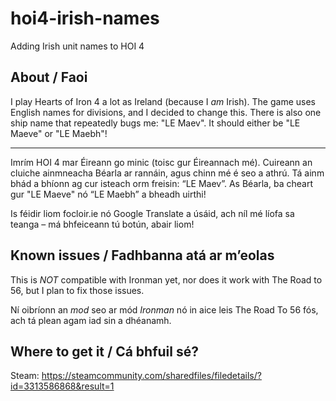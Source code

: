# hoi4-irish-names
Adding Irish unit names to HOI 4

## About / Faoi

I play Hearts of Iron 4 a lot as Ireland (because I _am_ Irish). The game uses English names for divisions, and I decided to change this. There is also one ship name that repeatedly bugs me: "LE Maev". It should either be "LE Maeve" or "LE Maebh"!

----

Imrím HOI 4 mar Éireann go minic (toisc gur Éireannach mé). Cuireann an cluiche ainmneacha Béarla ar rannáin, agus chinn mé é seo a athrú. Tá ainm bhád a bhíonn ag cur isteach orm freisin: “LE Maev”. As Béarla, ba cheart gur "LE Maeve" nó “LE Maebh” a bheadh uirthi!

Is féidir liom focloir.ie nó Google Translate a úsáid, ach níl mé líofa sa teanga – má bhfeiceann tú botún, abair liom!

## Known issues / Fadhbanna atá ar m’eolas

This is *NOT* compatible with Ironman yet, nor does it work with The Road to 56, but I plan to fix those issues.

Ní oibríonn an _mod_ seo ar mód _Ironman_ nó in aice leis The Road To 56 fós, ach tá plean agam iad sin a dhéanamh.

## Where to get it / Cá bhfuil sé?

Steam: https://steamcommunity.com/sharedfiles/filedetails/?id=3313586868&result=1
